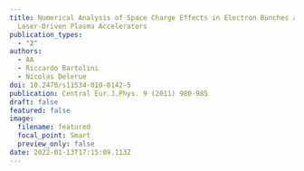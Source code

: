 ```yaml
---
title: Numerical Analysis of Space Charge Effects in Electron Bunches at
  Laser-Driven Plasma Accelerators
publication_types:
  - "2"
authors:
  - AA
  - Riccardo Bartolini
  - Nicolas Delerue
doi: 10.2478/s11534-010-0142-5
publication: Central Eur.J.Phys. 9 (2011) 980-985
draft: false
featured: false
image:
  filename: featured
  focal_point: Smart
  preview_only: false
date: 2022-01-13T17:15:09.113Z
---
```

